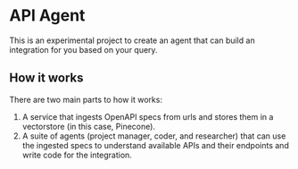 # API Agent

This is an experimental project to create an agent that can build an integration for you based on your query. 

## How it works

There are two main parts to how it works:
1. A service that ingests OpenAPI specs from urls and stores them in a vectorstore (in this case, Pinecone).
2. A suite of agents (project manager, coder, and researcher) that can use the ingested specs to understand available APIs and their endpoints and write code for the integration.
